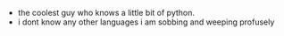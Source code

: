 - the coolest guy who knows a little bit of python.
- i dont know any other languages i am sobbing and weeping profusely
